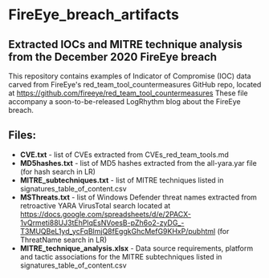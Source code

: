 # FireEye_breach_artifacts
## Extracted IOCs and MITRE technique analysis from the December 2020 FireEye breach

This repository contains examples of Indicator of Compromise (IOC) data carved from FireEye's red_team_tool_countermeasures GitHub repo, located at https://github.com/fireeye/red_team_tool_countermeasures
These file accompany a soon-to-be-released LogRhythm blog about the FireEye breach.

## Files:

- **CVE.txt** - list of CVEs extracted from CVEs_red_team_tools.md
- **MD5hashes.txt** - list of MD5 hashes extracted from the all-yara.yar file (for hash search in LR)
- **MITRE_subtechniques.txt** - list of MITRE techniques listed in signatures_table_of_content.csv
- **MSThreats.txt** - list of Windows Defender threat names extracted from retroactive YARA VirusTotal search located at https://docs.google.com/spreadsheets/d/e/2PACX-1vQrmeti88UJ3tEhPlqEsNVoesB-pZh6o2-zyDG_-T3MUQBeL1yd_ycFqBlmjQ8fEggkGhcMefG9KHxP/pubhtml (for ThreatName search in LR)
- **MITRE_technique_analysis.xlsx** - Data source requirements, platform and tactic associations for the MITRE subtechniques listed in signatures_table_of_content.csv

